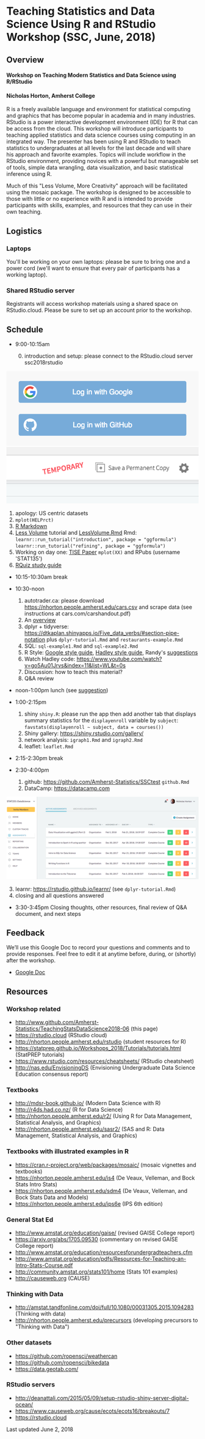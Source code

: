 # Teaching Statistics and Data Science Using R and RStudio Workshop (SSC, June, 2018)

## Overview

#### Workshop on Teaching Modern Statistics and Data Science using R/RStudio 
#### Nicholas Horton, Amherst College

R is a freely available language and environment for statistical computing and graphics that has become popular in academia and in many industries. RStudio is a power interactive development environment (IDE) for R that can be access from the cloud.  This workshop will introduce participants to teaching applied statistics and data science courses using computing in an integrated way. The presenter has been using R and RStudio to teach statistics to undergraduates at all levels for the last decade and will share his approach and favorite examples. Topics will include workflow in the RStudio environment, providing novices with a powerful but manageable set of tools, simple data wrangling, data visualization, and basic statistical inference using R. 

Much of this "Less Volume, More Creativity" approach will be facilitated using the mosaic package. The workshop is designed to be accessible to those with little or no experience with R and is intended to provide participants with skills, examples, and resources that they can use in their own teaching.

## Logistics

### Laptops

You'll be working on your own laptops: please be sure to bring one and a power cord (we'll want to ensure that every pair of participants has a working laptop).

### Shared RStudio server

Registrants will access workshop materials using a shared space on RStudio.cloud.  Please be sure to set up an account prior to the workshop.


## Schedule

- 9:00-10:15am

  0. introduction and setup: please connect to the RStudio.cloud server ssc2018rstudio

![](images/login.png)
![](images/temporary.png)

  1. apology: US centric datasets
  2. `mplot(HELPrct)`
  3. [R Markdown](https://prezi.com/vq6l5yqpnqma/intro-to-r-markdown-cvc-2015)
  4. [Less Volume](http://rstudio.calvin.edu:3939/ecots2018) tutorial and [LessVolume.Rmd](Less-Volume2018-06.Rmd) Rmd: `learnr::run_tutorial("introduction", package = "ggformula")` `learnr::run_tutorial("refining", package = "ggformula")`
  5. Working on day one: [TISE Paper](https://escholarship.org/uc/item/84v3774z) `mplot(XX)` and RPubs (username 'STAT135')
  6. [RQuiz study guide](quiz/R-guide.pdf)

- 10:15-10:30am break

- 10:30-noon
  1. autotrader.ca: please download https://nhorton.people.amherst.edu/cars.csv and scrape data (see instructions at cars.com/carshandout.pdf)
  2. An [overview](https://github.com/Amherst-Statistics/TeachingStatsDataScience2018-06/SSC2018.pdf)
  3. dplyr + tidyverse: https://dtkaplan.shinyapps.io/Five_data_verbs/#section-pipe-notation plus 
`dplyr-tutorial.Rmd` and `restaurants-example.Rmd`
  4. SQL: `sql-example1.Rmd` and `sql-example2.Rmd`
  5. R Style: [Google style guide](https://google.github.io/styleguide/Rguide.xml), [Hadley style guide](http://adv-r.had.co.nz/Style.html), Randy's [suggestions](style.md)
  6. Watch Hadley code: https://www.youtube.com/watch?v=go5Au01Jrvs&index=11&list=WL&t=0s
  7. Discussion: how to teach this material?
  8. Q&A review

- noon-1:00pm lunch (see [suggestion](lunch.md))

- 1:00-2:15pm
  1. shiny `shiny.R`: please run the app then add another tab that displays summary statistics for the `displayenroll` variable by `subject`: `favstats(displayenroll ~ subject, data = courses())`
  2. Shiny gallery: https://shiny.rstudio.com/gallery/
  2. network analysis: `igraph1.Rmd` and `igraph2.Rmd`
  3. leaflet: `leaflet.Rmd`

- 2:15-2:30pm break

- 2:30-4:00pm 
  1. github: https://github.com/Amherst-Statistics/SSCtest   `github.Rmd`
  2. DataCamp: https://datacamp.com  

![](datacamp.png)

  3. learnr: https://rstudio.github.io/learnr/  (see `dplyr-tutorial.Rmd`)
  4. closing and all questions answered


- 3:30-3:45pm Closing thoughts, other resources, final review of Q&A document, and next steps

## Feedback

We’ll use this Google Doc to record your questions and comments and to provide responses. Feel free to edit it at anytime before, during, or (shortly) after the workshop.

- [Google Doc](https://docs.google.com/document/d/1D65bQS--pmj6Cu9VAkjvmlIGe-yk2d0xGZfRknkysrA/edit?usp=sharing)

## Resources

### Workshop related

- http://www.github.com/Amherst-Statistics/TeachingStatsDataScience2018-06 (this page)
- https://rstudio.cloud (RStudio cloud)
- http://nhorton.people.amherst.edu/rstudio (student resources for R)
- https://statprep.github.io/Workshops_2018/Tutorials/tutorials.html (StatPREP tutorials)
- https://www.rstudio.com/resources/cheatsheets/ (RStudio cheatsheet)
- http://nas.edu/EnvisioningDS (Envisioning Undergraduate Data Science Education consensus report)

### Textbooks

- http://mdsr-book.github.io/ (Modern Data Science with R)
- http://r4ds.had.co.nz/ (R for Data Science)
- http://nhorton.people.amherst.edu/r2/ (Using R for Data Management, Statistical Analysis, and Graphics)
- http://nhorton.people.amherst.edu/sasr2/ (SAS and R: Data Management, Statistical Analysis, and Graphics)

### Textbooks with illustrated examples in R

- https://cran.r-project.org/web/packages/mosaic/ (mosaic vignettes and textbooks)
- https://nhorton.people.amherst.edu/is4 (De Veaux, Velleman, and Bock Stats Intro Stats)
- https://nhorton.people.amherst.edu/sdm4 (De Veaux, Velleman, and Bock Stats Data and Models)
- https://nhorton.people.amherst.edu/ips6e (IPS 6th edition)

### General Stat Ed

- http://www.amstat.org/education/gaise/ (revised GAISE College report)
- https://arxiv.org/abs/1705.09530 (commentary on revised GAISE College report)
- http://www.amstat.org/education/resourcesforundergradteachers.cfm
- http://www.amstat.org/education/pdfs/Resources-for-Teaching-an-Intro-Stats-Course.pdf
- http://community.amstat.org/stats101/home (Stats 101 examples)
- http://causeweb.org (CAUSE)

### Thinking with Data

- http://amstat.tandfonline.com/doi/full/10.1080/00031305.2015.1094283 (Thinking with data)
- http://nhorton.people.amherst.edu/precursors (developing precursors to "Thinking with Data")

### Other datasets

- https://github.com/ropensci/weathercan
- https://github.com/ropensci/bikedata
- https://data.geotab.com/

### RStudio servers

- http://deanattali.com/2015/05/09/setup-rstudio-shiny-server-digital-ocean/
- https://www.causeweb.org/cause/ecots/ecots16/breakouts/7
- https://rstudio.cloud

Last updated June 2, 2018
